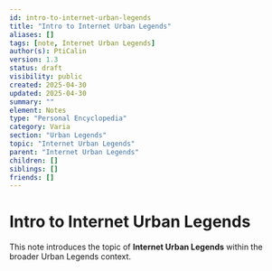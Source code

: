 ```yaml
---
id: intro-to-internet-urban-legends
title: "Intro to Internet Urban Legends"
aliases: []
tags: [note, Internet Urban Legends]
author(s): PtiCalin
version: 1.3
status: draft
visibility: public
created: 2025-04-30
updated: 2025-04-30
summary: ""
element: Notes
type: "Personal Encyclopedia"
category: Varia
section: "Urban Legends"
topic: "Internet Urban Legends"
parent: "Internet Urban Legends"
children: []
siblings: []
friends: []
---
```

# Intro to Internet Urban Legends

This note introduces the topic of **Internet Urban Legends** within the broader Urban Legends context.
